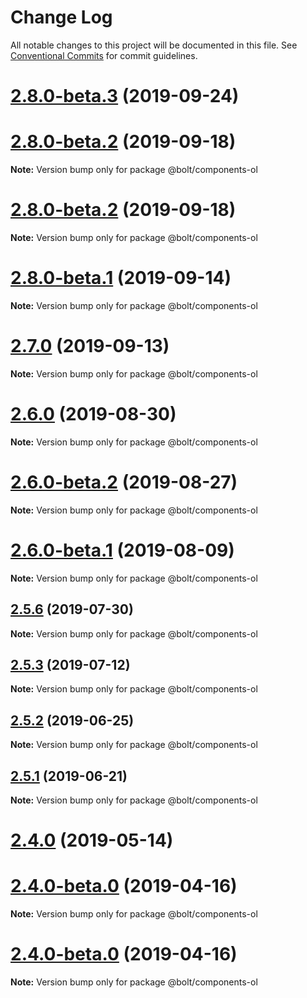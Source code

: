 # Change Log

All notable changes to this project will be documented in this file.
See [Conventional Commits](https://conventionalcommits.org) for commit guidelines.

# [2.8.0-beta.3](https://github.com/bolt-design-system/bolt/tree/master/packages/components/lists/bolt-ol/compare/v2.7.1...v2.8.0-beta.3) (2019-09-24)



# [2.8.0-beta.2](https://github.com/bolt-design-system/bolt/tree/master/packages/components/lists/bolt-ol/compare/v2.7.0...v2.8.0-beta.2) (2019-09-18)

**Note:** Version bump only for package @bolt/components-ol





# [2.8.0-beta.2](https://github.com/bolt-design-system/bolt/tree/master/packages/components/lists/bolt-ol/compare/v2.7.0...v2.8.0-beta.2) (2019-09-18)

**Note:** Version bump only for package @bolt/components-ol





# [2.8.0-beta.1](https://github.com/bolt-design-system/bolt/tree/master/packages/components/lists/bolt-ol/compare/v2.7.0...v2.8.0-beta.1) (2019-09-14)

**Note:** Version bump only for package @bolt/components-ol





# [2.7.0](https://github.com/bolt-design-system/bolt/tree/master/packages/components/lists/bolt-ol/compare/v2.6.0...v2.7.0) (2019-09-13)

**Note:** Version bump only for package @bolt/components-ol





# [2.6.0](https://github.com/bolt-design-system/bolt/tree/master/packages/components/lists/bolt-ol/compare/v2.6.0-beta.2...v2.6.0) (2019-08-30)

**Note:** Version bump only for package @bolt/components-ol





# [2.6.0-beta.2](https://github.com/bolt-design-system/bolt/tree/master/packages/components/lists/bolt-ol/compare/v2.6.0-beta.1...v2.6.0-beta.2) (2019-08-27)

**Note:** Version bump only for package @bolt/components-ol





# [2.6.0-beta.1](https://github.com/bolt-design-system/bolt/tree/master/packages/components/lists/bolt-ol/compare/v2.5.6...v2.6.0-beta.1) (2019-08-09)

**Note:** Version bump only for package @bolt/components-ol





## [2.5.6](https://github.com/bolt-design-system/bolt/tree/master/packages/components/lists/bolt-ol/compare/v2.5.5...v2.5.6) (2019-07-30)

**Note:** Version bump only for package @bolt/components-ol





## [2.5.3](https://github.com/bolt-design-system/bolt/tree/master/packages/components/lists/bolt-ol/compare/v2.5.2...v2.5.3) (2019-07-12)

**Note:** Version bump only for package @bolt/components-ol





## [2.5.2](https://github.com/bolt-design-system/bolt/tree/master/packages/components/lists/bolt-ol/compare/v2.5.1...v2.5.2) (2019-06-25)

**Note:** Version bump only for package @bolt/components-ol





## [2.5.1](https://github.com/bolt-design-system/bolt/tree/master/packages/components/lists/bolt-ol/compare/v2.5.0...v2.5.1) (2019-06-21)

**Note:** Version bump only for package @bolt/components-ol





# [2.4.0](https://github.com/bolt-design-system/bolt/tree/master/packages/components/lists/bolt-ol/compare/v2.3.2...v2.4.0) (2019-05-14)



# [2.4.0-beta.0](https://github.com/bolt-design-system/bolt/tree/master/packages/components/lists/bolt-ol/compare/v2.2.2...v2.4.0-beta.0) (2019-04-16)

**Note:** Version bump only for package @bolt/components-ol





# [2.4.0-beta.0](https://github.com/bolt-design-system/bolt/tree/master/packages/components/lists/bolt-ol/compare/v2.3.0...v2.4.0-beta.0) (2019-04-16)

**Note:** Version bump only for package @bolt/components-ol
